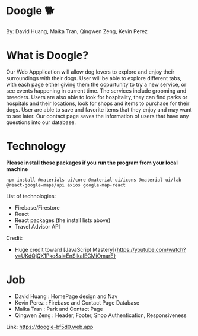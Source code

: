 # Doogle 🐕

By: David Huang, Maika Tran, Qingwen Zeng, Kevin Perez

# What is Doogle?

Our Web Appplication will allow dog lovers to explore and enjoy their surroundings with their dogs.
User will be able to explore different tabs, with each page either giving them the oopurtunity to try a new service, or see events happening in current time. The services include grooming and breeders. Users are also able to look for hospitality, they can find parks or hospitals and their locations, look for shops and items to purchase for their dogs.
User are able to save and favorite items that they enjoy and may want to see later. Our contact page saves the information of users that have any questions into our database.

# Technology

**Please install these packages if you run the program from your local machine**

```
npm install @materials-ui/core @material-ui/icons @material-ui/lab @react-google-maps/api axios google-map-react

```

List of technologies:

- Firebase/Firestore
- React
- React packages (the install lists above)
- Travel Advisor API

Credit:

- Huge credit toward [JavaScript Mastery]{https://youtube.com/watch?v=UKdQjQX1Pko&si=EnSIkaIECMiOmarE}

# Job

- David Huang : HomePage design and Nav
- Kevin Perez : Firebase and Contact Page Database
- Maika Tran : Park and Contact Page
- Qingwen Zeng : Header, Footer, Shop Authentication, Responsiveness

Link: https://doogle-bf5d0.web.app
